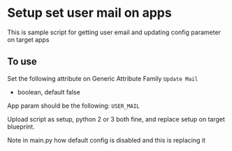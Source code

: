 # Setup set user mail on apps
This is sample script for getting user email and updating config parameter on target apps

## To use
Set the following attribute on Generic Attribute Family
`Update Mail`
  - boolean, default false

App param should be the following:
`USER_MAIL`

Upload script as setup, python 2 or 3 both fine, and replace setup on target blueprint.

Note in main.py how default config is disabled and this is replacing it